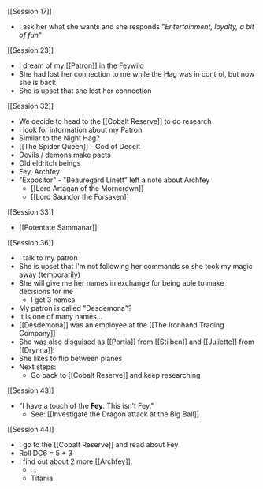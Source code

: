 [[Session 17]]
* I ask her what she wants and she responds "*Entertainment, loyalty, a bit of fun*"

[[Session 23]]
- I dream of my [[Patron]] in the Feywild
- She had lost her connection to me while the Hag was in control, but now she is back
- She is upset that she lost her connection

[[Session 32]]
- We decide to head to the [[Cobalt Reserve]] to do research
- I look for information about my Patron
- Similar to the Night Hag?
- [[The Spider Queen]] - God of Deceit
- Devils / demons make pacts
- Old eldritch beings
- Fey, Archfey
- "Expositor" - "Beauregard Linett" left a note about Archfey
	- [[Lord Artagan of the Morncrown]]
	- [[Lord Saundor the Forsaken]]

[[Session 33]]
- [[Potentate Sammanar]]

[[Session 36]]
- I talk to my patron
- She is upset that I'm not following her commands so she took my magic away (temporarily)
- She will give me her names in exchange for being able to make decisions for me
	- I get 3 names
- My patron is called "Desdemona"?
- It is one of many names...
- [[Desdemona]] was an employee at the [[The Ironhand Trading Company]]
- She was also disguised as [[Portia]] from [[Stilben]] and [[Juliette]] from [[Drynna]]!
- She likes to flip between planes
- Next steps:
	- Go back to [[Cobalt Reserve]] and keep researching

[[Session 43]]
- "I have a touch of the **Fey**. This isn't Fey."
	- See: [[Investigate the Dragon attack at the Big Ball]]

[[Session 44]]
- I go to the [[Cobalt Reserve]] and read about Fey
- Roll DC6 = 5 + 3
- I find out about 2 more [[Archfey]]:
	- ...
	- Titania